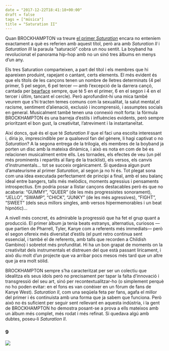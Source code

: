 ```yaml
---
date = "2017-12-22T18:41:18+00:00"
draft = false
tags = ["música"]
title = "Saturation II"
---
```

Quan BROCKHAMPTON va treure [el primer *Saturation*](http://enricllonch.com/post/164526467189/saturation) encara no enteníem exactament a què es referien amb aquest títol, però ara amb *Saturation II* i *Saturation III* la paraula “saturació” cobra un nou sentit. La boyband ha revolucionat el panorama hip-hop amb no un sinó tres àlbums en menys d’un any.<!-- more -->

Els tres Saturation comparteixen, a part del títol i els membres que hi apareixen produint, rapejant o cantant, certs elements. El més evident és que els títols de les cançons tenen un nombre de lletres determinats (4 pel primer, 5 pel segon, 6 pel tercer — amb l’excepció de la darrera cançó, cantada per [bearface](https://soundcloud.com/helloyesthisisbearface) sempre, que té 5 en el primer, 6 en el segon i 4 en el tercer i últim, tancant el cercle). Però aprofundint-hi una mica també veurem que s’hi tracten temes comuns com la sexualitat, la salut mental,el racisme, sentiment d’alienació, exclusió i incomprensió, i assumptes socials en general. Musicalment també tenen una connexió molt forta: la fórmula BROCKHAMPTON és una barreja d’estils i influències evidents, però sempre prioritzant el bon gust, la creativitat, l’atreviment i la instantaneïtat. 

Així doncs, què és el que té *Saturation II* que el faci una escolta interessant i, diria jo, imprescindible per a qualsevol fan del gènere, li hagi captivat o no *Saturation*? A la segona entrega de la trilogia, els membres de la boyband ja porten un disc amb la mateixa dinàmica, i això es nota en com de bé es relacionen musicalment entre ells. Les tornades, els efectes de veu (un pèl més prominents i repartits al llarg de la tracklist), els versos, els canvis d’instrumentals... tot se succeix orgànicament. Si quedava algun punt d’amateurisme al primer *Saturation*, al segon ja no hi és. Tot plegat sona com una idea executada perfectament de principi a final, amb el seu balanç ideal entre bangers, talls més melòdics, moments agressius i pensaments introspectius. Em podria posar a llistar cançons destacables però és que no acabaria: “GUMMY”, “QUEER” (de les més progressistes sonorament), “JELLO”, “SWAMP”, “CHICK”, “JUNKY” (de les més agressives), “FIGHT”, “SWEET” (dels seus millors singles, amb versos hipermemorables i un beat hipnòtic)… 

A nivell més concret, és admirable la progressió que ha fet el grup quant a producció. El primer àlbum ja tenia beats estranys, alternatius, curiosos —que partien de Pharrell, Tyler, Kanye com a referents més immediats— però el segon ofereix més diversitat d’estils (el punt retro continua sent essencial, i també el de referents, amb talls que recorden a Childish Gambino) i sobretot més profunditat. Hi ha un bon grapat de moments on la creativitat dels instrumentals et distreuen del que està passant líricament, i això diu molt d’un projecte que va arribar pocs mesos més tard que un altre que ja era molt sòlid.

BROCKHAMPTON sempre s’ha caracteritzat per ser un colectiu que idealitza els seus ídols però no precisament per tapar la falta d’innovació i transgressió del seu art, sinó per recontextualitzar-ho (o simplement perquè no ho poden evitar: en el fons es van conèixer en un fòrum de fans de Kanye West). *Saturation II*, com una seqüela feta per fans, agafa el millor del primer i és continuista amb una forma que ja sabem que funciona. Però això no és suficient per seguir sent rellevant en aquesta indústria, i la gent de BROCKHAMPTON ho demostra posant-se a prova a ells mateixos amb un àlbum més complet, més rodat i més refinat. Si quedava algú amb dubtes, poseu-li *Saturation II*.

### 9

<img id="splashFade" src="https://78.media.tumblr.com/6721a3524aa97b53de9a0d6fab29c747/tumblr_p1dkyeumC11u00ofno1_1280.png">